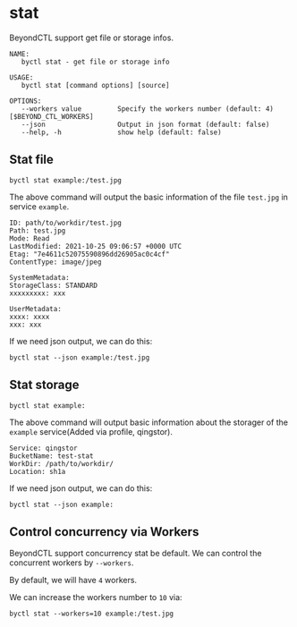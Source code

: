 # stat

BeyondCTL support  get file or storage infos.

```shell
NAME:
   byctl stat - get file or storage info

USAGE:
   byctl stat [command options] [source]

OPTIONS:
   --workers value         Specify the workers number (default: 4) [$BEYOND_CTL_WORKERS]
   --json                  Output in json format (default: false)
   --help, -h              show help (default: false)
```

## Stat file

```
byctl stat example:/test.jpg
```

The above command will output the basic information of the file `test.jpg` in service `example`.

```
ID: path/to/workdir/test.jpg
Path: test.jpg
Mode: Read
LastModified: 2021-10-25 09:06:57 +0000 UTC
Etag: "7e4611c52075590896dd26905ac0c4cf"
ContentType: image/jpeg

SystemMetadata: 
StorageClass: STANDARD
xxxxxxxxx: xxx

UserMetadata: 
xxxx: xxxx
xxx: xxx  
```

If we need json output, we can do this:

```
byctl stat --json example:/test.jpg
```

## Stat storage

```
byctl stat example:
```

The above command will output basic information about the storager of the `example` service(Added via profile, qingstor).

```
Service: qingstor
BucketName: test-stat
WorkDir: /path/to/workdir/
Location: sh1a
```

If we need json output, we can do this:

```
byctl stat --json example:
```

## Control concurrency via Workers

BeyondCTL support concurrency stat be default. We can control the concurrent workers by `--workers`.

By default, we will have `4` workers.

We can increase the workers number to `10` via:

```shell
byctl stat --workers=10 example:/test.jpg
```
